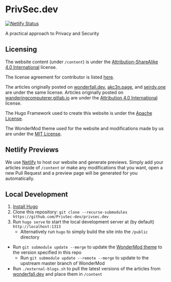 # PrivSec.dev
[![Netlify Status](https://api.netlify.com/api/v1/badges/ba0d8ddc-031b-4c16-8240-9929a4ad201a/deploy-status)](https://app.netlify.com/sites/privsec-dev/deploys)

A practical approach to Privacy and Security

## Licensing

The website content (under `/content`) is under the [Attribution-ShareAlike 4.0 International](https://creativecommons.org/licenses/by-sa/4.0/) license.

The license agreement for contributor is listed [here](/CONTRIBUTING.md).

The articles originally posted on [wonderfall.dev](https://wonderfall.dev), [akc3n.page](https://akc3n.page), and [seirdy.one](https://seirdy.one) are under the same license. Articles originally posted on [wanderingcomputerer.gitlab.io](https://WanderingComputerer.gitlab.io) are under the [Attribution 4.0 International](https://creativecommons.org/licenses/by/4.0/) license.

The Hugo Framework used to create this website is under the [Apache License](https://github.com/gohugoio/hugo/blob/master/LICENSE).

The WonderMod theme used for the website and modifications made by us are under the [MIT License](https://github.com/adityatelange/hugo-PaperMod/blob/master/LICENSE).

## Netlify Previews

We use [Netlify](https://netlify.com) to host our website and generate previews. Simply add your articles inside of `/content` or make any modifications that you want, open a new Pull Request and a preview page will be generated for you automatically.

## Local Development

1. [Install Hugo](https://gohugo.io/getting-started/installing/)
1. Clone this repository: `git clone --recurse-submodules https://github.com/PrivSec-dev/privsec.dev`
1. Run `hugo serve` to start the local development server at (by default) `http://localhost:1313`
   - Alternatively run `hugo` to simply build the site into the `/public` directory

- Run `git submodule update --merge` to update the [WonderMod theme](https://github.com/Wonderfall/hugo-WonderMod) to the version specified in this repo
  - Run `git submodule update --remote --merge` to update to the upstream master branch of WonderMod
- Run `./external-blogs.sh` to pull the latest versions of the articles from [wonderfall.dev](https://wonderfall.dev) and place them in `/content`
